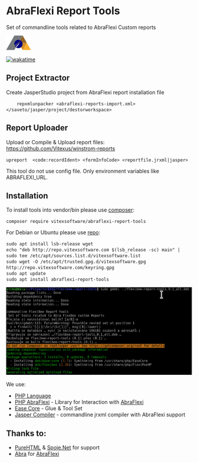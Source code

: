 # AbraFlexi Report Tools

Set of commandline tools related to AbraFlexi Custom reports

![Project Logo](project-logo.png?raw=true)

[![wakatime](https://wakatime.com/badge/user/5abba9ca-813e-43ac-9b5f-b1cfdf3dc1c7/project/9cec785f-7311-4d62-ab1d-7dfcdf74787f.svg)](https://wakatime.com/badge/user/5abba9ca-813e-43ac-9b5f-b1cfdf3dc1c7/project/9cec785f-7311-4d62-ab1d-7dfcdf74787f)

Project Extractor
-----------------


Create JasperStudio project from AbraFlexi report installation file

```shell
    repxmlunpacker <abraflexi-reports-import.xml> </saveto/jasper/project/destorworkspace>
```

Report Uploader
---------------

Upload or Compile & Upload report files: https://github.com/Vitexus/winstrom-reports

```shell
upreport  <code:recordIdent> <formInfoCode> <reportfile.jrxml|jasper>
```

This tool do not use config file. Only environment variables like ABRAFLEXI_URL.


Installation
------------

To install tools into vendor/bin please use [composer](https://getcomposer.org/):

    composer require vitexsoftware/abraflexi-report-tools

For Debian or Ubuntu please use [repo](http://vitexsoftware.cz/repos.php):

```sheel
sudo apt install lsb-release wget
echo "deb http://repo.vitexsoftware.com $(lsb_release -sc) main" | sudo tee /etc/apt/sources.list.d/vitexsoftware.list
sudo wget -O /etc/apt/trusted.gpg.d/vitexsoftware.gpg http://repo.vitexsoftware.com/keyring.gpg
sudo apt update
sudo apt install abraflexi-report-tools
```


![Debian Installation](debian-screenshot.png?raw=true "Debian example")

We use:

* [PHP Language](https://secure.php.net/)
* [PHP AbraFlexi](https://github.com/Spoje-NET/php-abraflexi) - Library for Interaction with [AbraFlexi](https://abraflexi.eu/)
* [Ease Core](https://github.com/VitexSoftware/php-ease-core) - Glue & Tool Set 
* [Jasper Compiler](https://github.com/VitexSoftware/jaspercompiler) - commandline jrxml compiler with AbraFlexi support

Thanks to:
----------

* [PureHTML](https://purehtml.cz/) & [Spoje.Net]( https://spoje.net/ )  for support
* [Abra](https://abra.eu) for [AbraFlexi](https://abraflexi.eu/)
